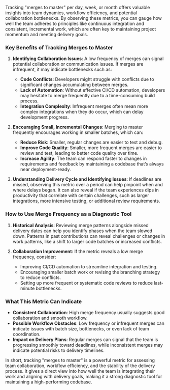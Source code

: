 Tracking "merges to master" per day, week, or month offers valuable insights into team dynamics, workflow efficiency, and potential collaboration bottlenecks. By observing these metrics, you can gauge how well the team adheres to principles like continuous integration and consistent, incremental work, which are often key to maintaining project momentum and meeting delivery goals.

### Key Benefits of Tracking Merges to Master

1. **Identifying Collaboration Issues**: A low frequency of merges can signal potential collaboration or communication issues. If merges are infrequent, it may indicate bottlenecks such as:
   - **Code Conflicts**: Developers might struggle with conflicts due to significant changes accumulating between merges.
   - **Lack of Automation**: Without effective CI/CD automation, developers may hesitate to merge frequently due to a time-consuming build process.
   - **Integration Complexity**: Infrequent merges often mean more complex integrations when they do occur, which can delay development progress.

2. **Encouraging Small, Incremental Changes**: Merging to master frequently encourages working in smaller batches, which can:
   - **Reduce Risk**: Smaller, regular changes are easier to test and debug.
   - **Improve Code Quality**: Smaller, more frequent merges are easier to review and test, leading to better code quality over time.
   - **Increase Agility**: The team can respond faster to changes in requirements and feedback by maintaining a codebase that’s always near deployment-ready.

3. **Understanding Delivery Cycle and Identifying Issues**: If deadlines are missed, observing this metric over a period can help pinpoint when and where delays began. It can also reveal if the team experiences dips in productivity that correlate with certain challenges, such as larger integrations, more intensive testing, or additional review requirements.

### How to Use Merge Frequency as a Diagnostic Tool

1. **Historical Analysis**: Reviewing merge patterns alongside missed delivery dates can help you identify phases when the team slowed down. Patterns in past contributions can reveal challenges or changes in work patterns, like a shift to larger code batches or increased conflicts.
   
2. **Collaboration Improvement**: If the metric reveals a low merge frequency, consider:
   - Improving CI/CD automation to streamline integration and testing.
   - Encouraging smaller batch work or revising the branching strategy to reduce conflicts.
   - Setting up more frequent or systematic code reviews to reduce last-minute bottlenecks.

### What This Metric Can Indicate

- **Consistent Collaboration**: High merge frequency usually suggests good collaboration and smooth workflow.
- **Possible Workflow Obstacles**: Low frequency or infrequent merges can indicate issues with batch size, bottlenecks, or even lack of team coordination.
- **Impact on Delivery Plans**: Regular merges can signal that the team is progressing smoothly toward deadlines, while inconsistent merges may indicate potential risks to delivery timelines.

In short, tracking "merges to master" is a powerful metric for assessing team collaboration, workflow efficiency, and the stability of the delivery process. It gives a direct view into how well the team is integrating their work and aligning with delivery goals, making it a strong diagnostic tool for maintaining a high-performing codebase.
